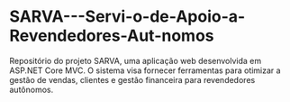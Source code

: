 # SARVA---Servi-o-de-Apoio-a-Revendedores-Aut-nomos
Repositório do projeto SARVA, uma aplicação web desenvolvida em ASP.NET Core MVC. O sistema visa fornecer ferramentas para otimizar a gestão de vendas, clientes e gestão financeira para revendedores autônomos.
